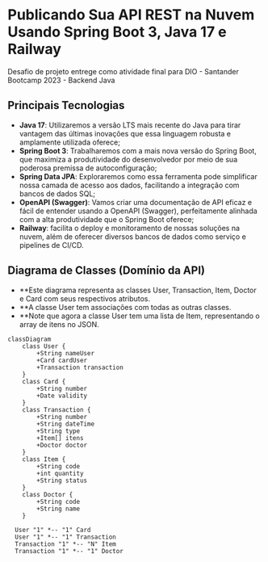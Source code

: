 # Publicando Sua API REST na Nuvem Usando Spring Boot 3, Java 17 e Railway

Desafio de projeto entrege como atividade final para DIO - Santander Bootcamp 2023 - Backend Java


## Principais Tecnologias
- **Java 17**: Utilizaremos a versão LTS mais recente do Java para tirar vantagem das últimas inovações que essa linguagem robusta e amplamente utilizada oferece;
- **Spring Boot 3**: Trabalharemos com a mais nova versão do Spring Boot, que maximiza a produtividade do desenvolvedor por meio de sua poderosa premissa de autoconfiguração;
- **Spring Data JPA**: Exploraremos como essa ferramenta pode simplificar nossa camada de acesso aos dados, facilitando a integração com bancos de dados SQL;
- **OpenAPI (Swagger)**: Vamos criar uma documentação de API eficaz e fácil de entender usando a OpenAPI (Swagger), perfeitamente alinhada com a alta produtividade que o Spring Boot oferece;
- **Railway**: facilita o deploy e monitoramento de nossas soluções na nuvem, além de oferecer diversos bancos de dados como serviço e pipelines de CI/CD.

## Diagrama de Classes (Domínio da API)

- **Este diagrama representa as classes User, Transaction, Item, Doctor e Card com seus respectivos atributos. 
- **A classe User tem associações com todas as outras classes. 
- **Note que agora a classe User tem uma lista de Item, representando o array de itens no JSON.

```mermaid
classDiagram
    class User {
        +String nameUser
        +Card cardUser
        +Transaction transaction
    }
    class Card {
        +String number
        +Date validity
    }
    class Transaction {
        +String number
        +String dateTime
        +String type
        +Item[] itens
        +Doctor doctor
    }
    class Item {
        +String code
        +int quantity
        +String status
    }
    class Doctor {
        +String code
        +String name
    }

  User "1" *-- "1" Card
  User "1" *-- "1" Transaction  
  Transaction "1" *-- "N" Item
  Transaction "1" *-- "1" Doctor
```
